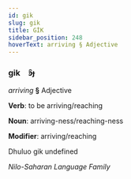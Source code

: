 ```yaml
---
id: gik
slug: gik
title: GİK
sidebar_position: 248
hoverText: arriving § Adjective
---
```


### gik&emsp;<span kind="abugida">ꜿ̑ɟ</span>

*arriving* **§** Adjective

**Verb**: to be arriving/reaching

**Noun**: arriving-ness/reaching-ness

**Modifier**: arriving/reaching

Dhuluo gik undefined

*Nilo-Saharan Language Family*